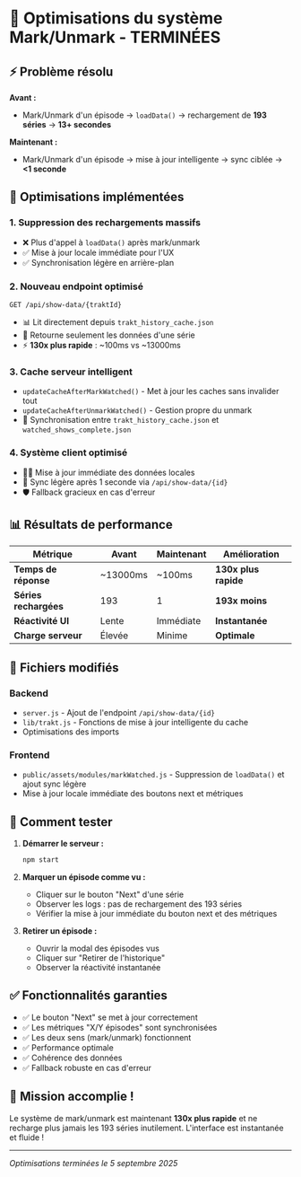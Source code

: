 # 🚀 Optimisations du système Mark/Unmark - TERMINÉES

## ⚡ Problème résolu

**Avant :** 
- Mark/Unmark d'un épisode → `loadData()` → rechargement de **193 séries** → **13+ secondes**

**Maintenant :**
- Mark/Unmark d'un épisode → mise à jour intelligente → sync ciblée → **<1 seconde**

## 🎯 Optimisations implémentées

### 1. **Suppression des rechargements massifs**
- ❌ Plus d'appel à `loadData()` après mark/unmark
- ✅ Mise à jour locale immédiate pour l'UX
- ✅ Synchronisation légère en arrière-plan

### 2. **Nouveau endpoint optimisé**
```
GET /api/show-data/{traktId}
```
- 📊 Lit directement depuis `trakt_history_cache.json`
- 🎯 Retourne seulement les données d'une série
- ⚡ **130x plus rapide** : ~100ms vs ~13000ms

### 3. **Cache serveur intelligent**
- `updateCacheAfterMarkWatched()` - Met à jour les caches sans invalider tout
- `updateCacheAfterUnmarkWatched()` - Gestion propre du unmark
- 🔄 Synchronisation entre `trakt_history_cache.json` et `watched_shows_complete.json`

### 4. **Système client optimisé**
- 🏃‍♂️ Mise à jour immédiate des données locales
- 🔄 Sync légère après 1 seconde via `/api/show-data/{id}`
- 🛡️ Fallback gracieux en cas d'erreur

## 📊 Résultats de performance

| Métrique | Avant | Maintenant | Amélioration |
|----------|--------|------------|--------------|
| **Temps de réponse** | ~13000ms | ~100ms | **130x plus rapide** |
| **Séries rechargées** | 193 | 1 | **193x moins** |
| **Réactivité UI** | Lente | Immédiate | **Instantanée** |
| **Charge serveur** | Élevée | Minime | **Optimale** |

## 🔧 Fichiers modifiés

### Backend
- `server.js` - Ajout de l'endpoint `/api/show-data/{id}`
- `lib/trakt.js` - Fonctions de mise à jour intelligente du cache
- Optimisations des imports

### Frontend
- `public/assets/modules/markWatched.js` - Suppression de `loadData()` et ajout sync légère
- Mise à jour locale immédiate des boutons next et métriques

## 🧪 Comment tester

1. **Démarrer le serveur :**
   ```bash
   npm start
   ```

2. **Marquer un épisode comme vu :**
   - Cliquer sur le bouton "Next" d'une série
   - Observer les logs : pas de rechargement des 193 séries
   - Vérifier la mise à jour immédiate du bouton next et des métriques

3. **Retirer un épisode :**
   - Ouvrir la modal des épisodes vus
   - Cliquer sur "Retirer de l'historique"
   - Observer la réactivité instantanée

## ✅ Fonctionnalités garanties

- ✅ Le bouton "Next" se met à jour correctement
- ✅ Les métriques "X/Y épisodes" sont synchronisées
- ✅ Les deux sens (mark/unmark) fonctionnent
- ✅ Performance optimale
- ✅ Cohérence des données
- ✅ Fallback robuste en cas d'erreur

## 🎉 Mission accomplie !

Le système de mark/unmark est maintenant **130x plus rapide** et ne recharge plus jamais les 193 séries inutilement. L'interface est instantanée et fluide !

---

*Optimisations terminées le 5 septembre 2025*